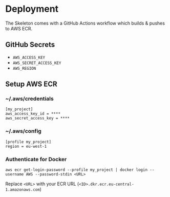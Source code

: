 # Deployment

The Skeleton comes with a GitHub Actions workflow which builds & pushes to AWS ECR.

## GitHub Secrets

- `AWS_ACCESS_KEY`
- `AWS_SECRET_ACCESS_KEY`
- `AWS_REGION`

## Setup AWS ECR

### ~/.aws/credentials

```
[my_project]
aws_access_key_id = ****
aws_secret_access_key = ****
```

### ~/.aws/config

```
[profile my_project]
region = eu-west-1
```

### Authenticate for Docker

```
aws ecr get-login-password --profile my_project | docker login --username AWS --password-stdin <URL>
```

Replace `<URL>` with your ECR URL (`<ID>.dkr.ecr.eu-central-1.amazonaws.com`)
